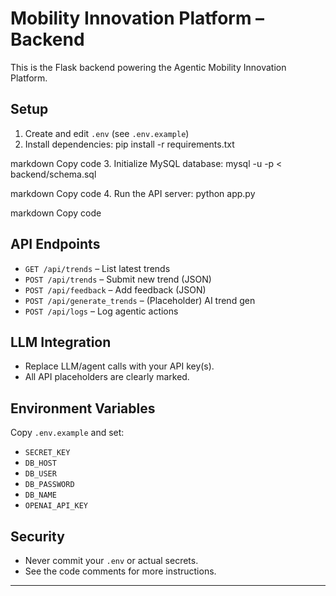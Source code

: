 # Mobility Innovation Platform – Backend

This is the Flask backend powering the Agentic Mobility Innovation Platform.

## Setup

1. Create and edit `.env` (see `.env.example`)
2. Install dependencies:
pip install -r requirements.txt

markdown
Copy code
3. Initialize MySQL database:
mysql -u <user> -p < backend/schema.sql

markdown
Copy code
4. Run the API server:
python app.py

markdown
Copy code

## API Endpoints

- `GET /api/trends` – List latest trends
- `POST /api/trends` – Submit new trend (JSON)
- `POST /api/feedback` – Add feedback (JSON)
- `POST /api/generate_trends` – (Placeholder) AI trend gen
- `POST /api/logs` – Log agentic actions

## LLM Integration

- Replace LLM/agent calls with your API key(s).
- All API placeholders are clearly marked.

## Environment Variables

Copy `.env.example` and set:

- `SECRET_KEY`
- `DB_HOST`
- `DB_USER`
- `DB_PASSWORD`
- `DB_NAME`
- `OPENAI_API_KEY`

## Security

- Never commit your `.env` or actual secrets.
- See the code comments for more instructions.

---